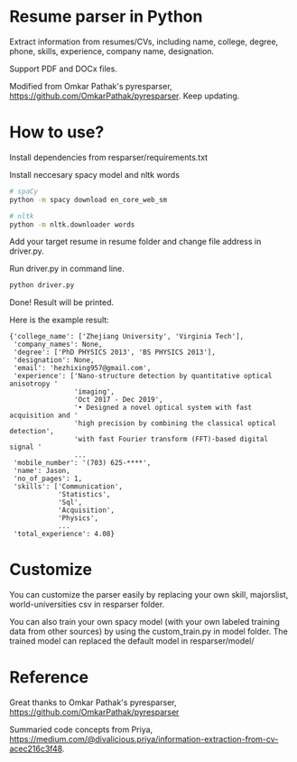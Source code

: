 # Resume parser in Python
Extract information from resumes/CVs, including name, college, degree, phone, skills, experience, company name, designation.

Support PDF and DOCx files.

Modified from Omkar Pathak's pyresparser, https://github.com/OmkarPathak/pyresparser. Keep updating.

# How to use?
Install dependencies from resparser/requirements.txt

Install neccesary spacy model and nltk words
```bash
# spaCy
python -m spacy download en_core_web_sm

# nltk
python -m nltk.downloader words
```

Add your target resume in resume folder and change file address in driver.py. 

Run driver.py in command line.
```bash
python driver.py
```

Done! Result will be printed.

Here is the example result:

```
{'college_name': ['Zhejiang University', 'Virginia Tech'],
 'company_names': None,
 'degree': ['PhD PHYSICS 2013', 'BS PHYSICS 2013'],
 'designation': None,
 'email': 'hezhixing957@gmail.com',
 'experience': ['Nano-structure detection by quantitative optical anisotropy '
                'imaging',
                'Oct 2017 - Dec 2019',
                '• Designed a novel optical system with fast acquisition and '
                'high precision by combining the classical optical detection',
                'with fast Fourier transform (FFT)-based digital signal '
                ...
 'mobile_number': '(703) 625-****',
 'name': Jason,
 'no_of_pages': 1,
 'skills': ['Communication',
            'Statistics',
            'Sql',
            'Acquisition',
            'Physics',
            ...
 'total_experience': 4.08}
 ```
# Customize
You can customize the parser easily by replacing your own skill, majorslist, world-universities csv in resparser folder.

You can also train your own spacy model (with your own labeled training data from other sources) by using the custom_train.py in model folder. The trained model can replaced the default model in resparser/model/

# Reference
Great thanks to Omkar Pathak's pyresparser, https://github.com/OmkarPathak/pyresparser

Summaried code concepts from Priya, https://medium.com/@divalicious.priya/information-extraction-from-cv-acec216c3f48.
